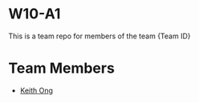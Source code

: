 # W10-A1
This is a team repo for members of the team {Team ID}

# Team Members
* [Keith Ong](members/keithOng.md)